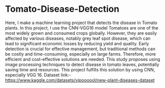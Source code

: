 # Tomato-Disease-Detection
Here, I make a machine learning project that detects the disease in Tomato plants.
In this project, I use the CNN-VGG16 model
Tomatoes are one of the most widely grown and consumed crops globally. However, they are easily affected by various diseases, notably grey leaf spot disease, which can lead to significant economic losses by reducing yield and quality. Early detection is crucial for effective management, but traditional methods can be costly and time-consuming, especially on large farms. Therefore, more efficient and cost-effective solutions are needed. This study proposes using image processing techniques to detect disease in tomato leaves, potentially saving time and resources. This project fulfills this solution by using CNN, especially VGG 16.
Dataset link:-https://www.kaggle.com/datasets/vipoooool/new-plant-diseases-dataset
